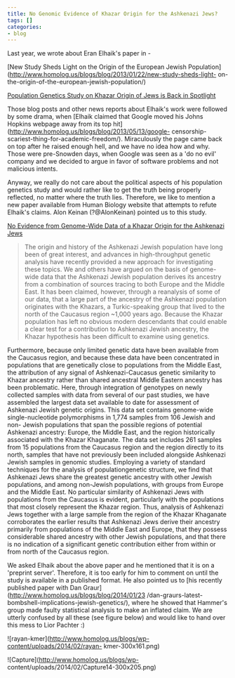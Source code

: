 ```yaml
---
title: No Genomic Evidence of Khazar Origin for the Ashkenazi Jews?
tags: []
categories:
- blog
---
```

Last year, we wrote about Eran Elhaik's paper in -
<!--more-->

[New Study Sheds Light on the Origin of the European Jewish
Population](http://www.homolog.us/blogs/blog/2013/01/22/new-study-sheds-light-
on-the-origin-of-the-european-jewish-population/)

[Population Genetics Study on Khazar Origin of Jews is Back in
Spotlight](http://www.homolog.us/blogs/blog/2013/05/08/jewish-race-and/)

Those blog posts and other news reports about Elhaik's work were followed by
some drama, when [Elhaik claimed that Google moved his Johns Hopkins webpage
away from its top hit](http://www.homolog.us/blogs/blog/2013/05/13/google-
censorship-scariest-thing-for-academic-freedom/). Miraculously the page came
back on top after he raised enough hell, and we have no idea how and why.
Those were pre-Snowden days, when Google was seen as a 'do no evil' company
and we decided to argue in favor of software problems and not malicious
intents.

Anyway, we really do not care about the political aspects of his population
genetics study and would rather like to get the truth being properly
reflected, no matter where the truth lies. Therefore, we like to mention a new
paper available from Human Biology website that attempts to refute Elhaik's
claims. Alon Keinan (?@AlonKeinan) pointed us to this study.

[No Evidence from Genome-Wide Data of a Khazar Origin for the Ashkenazi
Jews](http://digitalcommons.wayne.edu/humbiol_preprints/41/)

> The origin and history of the Ashkenazi Jewish population have long been of
great interest, and advances in high-throughput genetic analysis have recently
provided a new approach for investigating these topics. We and others have
argued on the basis of genome-wide data that the Ashkenazi Jewish population
derives its ancestry from a combination of sources tracing to both Europe and
the Middle East. It has been claimed, however, through a reanalysis of some of
our data, that a large part of the ancestry of the Ashkenazi population
originates with the Khazars, a Turkic-speaking group that lived to the north
of the Caucasus region ~1,000 years ago. Because the Khazar population has
left no obvious modern descendants that could enable a clear test for a
contribution to Ashkenazi Jewish ancestry, the Khazar hypothesis has been
difficult to examine using genetics.

Furthermore, because only limited genetic data have been available from the
Caucasus region, and because these data have been concentrated in populations
that are genetically close to populations from the Middle East, the
attribution of any signal of Ashkenazi-Caucasus genetic similarity to Khazar
ancestry rather than shared ancestral Middle Eastern ancestry has been
problematic. Here, through integration of genotypes on newly collected samples
with data from several of our past studies, we have assembled the largest data
set available to date for assessment of Ashkenazi Jewish genetic origins. This
data set contains genome-wide single-nucleotide polymorphisms in 1,774 samples
from 106 Jewish and non- Jewish populations that span the possible regions of
potential Ashkenazi ancestry: Europe, the Middle East, and the region
historically associated with the Khazar Khaganate. The data set includes 261
samples from 15 populations from the Caucasus region and the region directly
to its north, samples that have not previously been included alongside
Ashkenazi Jewish samples in genomic studies. Employing a variety of standard
techniques for the analysis of populationgenetic structure, we find that
Ashkenazi Jews share the greatest genetic ancestry with other Jewish
populations, and among non-Jewish populations, with groups from Europe and the
Middle East. No particular similarity of Ashkenazi Jews with populations from
the Caucasus is evident, particularly with the populations that most closely
represent the Khazar region. Thus, analysis of Ashkenazi Jews together with a
large sample from the region of the Khazar Khaganate corroborates the earlier
results that Ashkenazi Jews derive their ancestry primarily from populations
of the Middle East and Europe, that they possess considerable shared ancestry
with other Jewish populations, and that there is no indication of a
significant genetic contribution either from within or from north of the
Caucasus region.

We asked Elhaik about the above paper and he mentioned that it is on a
'preprint server'. Therefore, it is too early for him to comment on until the
study is available in a published format. He also pointed us to [his recently
published paper with Dan Graur](http://www.homolog.us/blogs/blog/2014/01/23
/dan-graurs-latest-bombshell-implications-jewish-genetics/), where he showed
that Hammer's group made faulty statistical analysis to make an inflated
claim. We are utterly confused by all these (see figure below) and would like
to hand over this mess to Lior Pachter :)

![rayan-kmer](http://www.homolog.us/blogs/wp-content/uploads/2014/02/rayan-
kmer-300x161.png)

![Capture](http://www.homolog.us/blogs/wp-
content/uploads/2014/02/Capture14-300x205.png)

